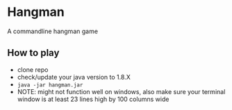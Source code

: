 # Hangman
A commandline hangman game

## How to play

- clone repo
- check/update your java version to 1.8.X
- `java -jar hangman.jar` 
- NOTE: might not function well on windows, also make sure your terminal window is at least 23 lines high by 100 columns wide
